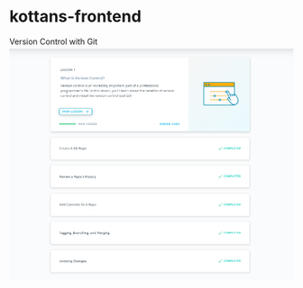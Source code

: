 # kottans-frontend
 Version Control with Git
![task 0](https://github.com/bukvarik/kottans-frontend/blob/master/task_00/task_00_00.png)
